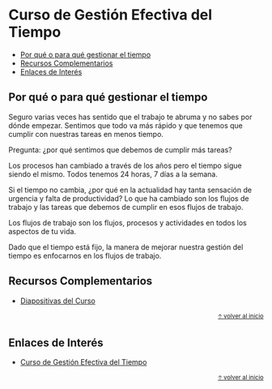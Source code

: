 # Curso de Gestión Efectiva del Tiempo<!-- omit in toc -->

- [Por qué o para qué gestionar el tiempo](#por-qué-o-para-qué-gestionar-el-tiempo)
- [Recursos Complementarios](#recursos-complementarios)
- [Enlaces de Interés](#enlaces-de-interés)

## Por qué o para qué gestionar el tiempo

Seguro varias veces has sentido que el trabajo te abruma y no sabes por dónde empezar. Sentimos que todo va más rápido y que tenemos que cumplir con nuestras tareas en menos tiempo.

Pregunta: ¿por qué sentimos que debemos de cumplir más tareas?

Los procesos han cambiado a través de los años pero el tiempo sigue siendo el mismo. Todos tenemos 24 horas, 7 días a la semana.

Si el tiempo no cambia, ¿por qué en la actualidad hay tanta sensación de urgencia y falta de productividad? Lo que ha cambiado son los flujos de trabajo y las tareas que debemos de cumplir en esos flujos de trabajo.

Los flujos de trabajo son los flujos, procesos y actividades en todos los aspectos de tu vida.

Dado que el tiempo está fijo, la manera de mejorar nuestra gestión del tiempo es enfocarnos en los flujos de trabajo.

## Recursos Complementarios
* [Diapositivas del Curso](docs/presentacion-gestion-efectiva-del-tiempo.pdf)

<div align="right">
  <small><a href="#tabla-de-contenido">🡡 volver al inicio</a></small>
</div>

## Enlaces de Interés
* [Curso de Gestión Efectiva del Tiempo](https://platzi.com/clases/gestion-tiempo/)

<div align="right">
  <small><a href="#tabla-de-contenido">🡡 volver al inicio</a></small>
</div>